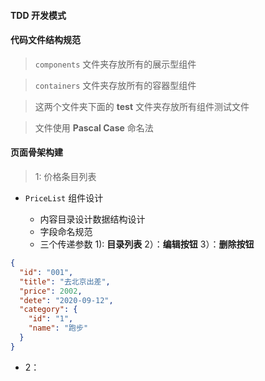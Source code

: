 #### TDD 开发模式

#### 代码文件结构规范

> `components` 文件夹存放所有的展示型组件

> `containers` 文件夹存放所有的容器型组件

> 这两个文件夹下面的 ****test**** 文件夹存放所有组件测试文件

> 文件使用 **Pascal Case** 命名法

#### 页面骨架构建

> 1: 价格条目列表

- `PriceList` 组件设计

  - 内容目录设计数据结构设计
  - 字段命名规范
  - 三个传递参数 1): **目录列表** 2）：**编辑按钮** 3）：**删除按钮**

```json
{
  "id": "001",
  "title": "去北京出差",
  "price": 2002,
  "dete": "2020-09-12",
  "category": {
    "id": "1",
    "name": "跑步"
  }
}
```

- 2：
